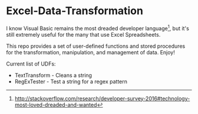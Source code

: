 # Excel-Data-Transformation

I know Visual Basic remains the most dreaded developer language[^1], but it's still extremely useful for the many that use Excel Spreadsheets.

This repo provides a set of user-defined functions and stored procedures for the transformation, manipulation, and management of data. Enjoy!

Current list of UDFs:
* TextTransform - Cleans a string
* RegExTester - Test a string for a regex pattern

[^1]: http://stackoverflow.com/research/developer-survey-2016#technology-most-loved-dreaded-and-wanted